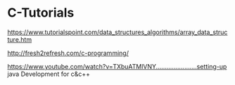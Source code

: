 # C-Tutorials


https://www.tutorialspoint.com/data_structures_algorithms/array_data_structure.htm

http://fresh2refresh.com/c-programming/


https://www.youtube.com/watch?v=TXbuATMlVNY.......................setting-up java Development for c&c++
